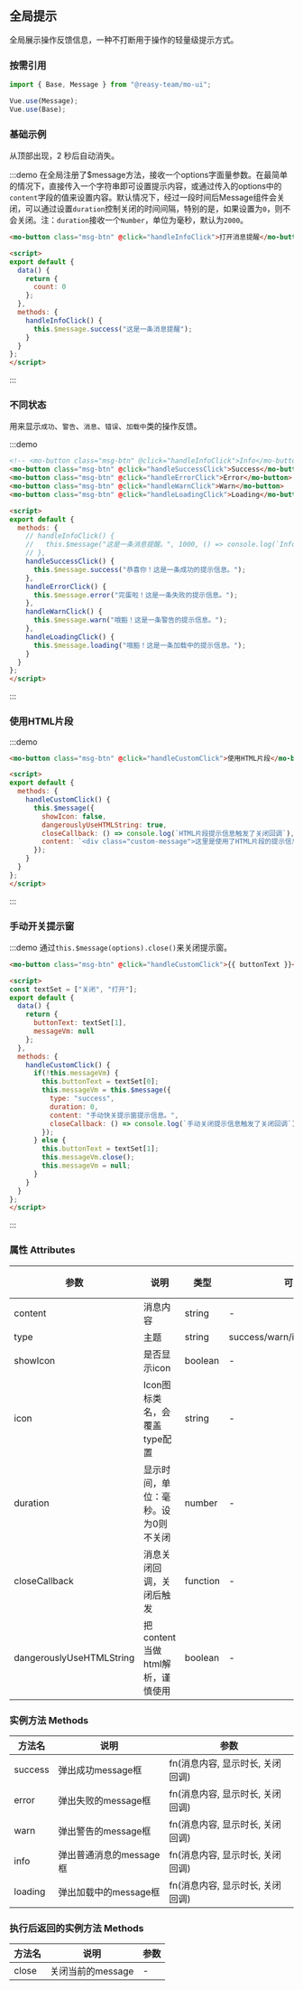 ## 全局提示

全局展示操作反馈信息，一种不打断用于操作的轻量级提示方式。

### 按需引用

```js
import { Base, Message } from "@reasy-team/mo-ui";

Vue.use(Message);
Vue.use(Base);
```

### 基础示例

从顶部出现，2 秒后自动消失。

:::demo 在全局注册了$message方法，接收一个options字面量参数。在最简单的情况下，直接传入一个字符串即可设置提示内容，或通过传入的options中的`content`字段的值来设置内容。默认情况下，经过一段时间后Message组件会关闭，可以通过设置`duration`控制关闭的时间间隔，特别的是，如果设置为`0`，则不会关闭。注：`duration`接收一个`Number`，单位为毫秒，默认为`2000`。

```html
<mo-button class="msg-btn" @click="handleInfoClick">打开消息提醒</mo-button>

<script>
export default {
  data() {
    return {
      count: 0
    };
  },
  methods: {
    handleInfoClick() {
      this.$message.success("这是一条消息提醒");
    }
  }
};
</script>
```

:::



### 不同状态

用来显示`成功`、`警告`、`消息`、`错误`、`加载中`类的操作反馈。

:::demo

```html
<!-- <mo-button class="msg-btn" @click="handleInfoClick">Info</mo-button> -->
<mo-button class="msg-btn" @click="handleSuccessClick">Success</mo-button>
<mo-button class="msg-btn" @click="handleErrorClick">Error</mo-button>
<mo-button class="msg-btn" @click="handleWarnClick">Warn</mo-button>
<mo-button class="msg-btn" @click="handleLoadingClick">Loading</mo-button>

<script>
export default {
  methods: {
    // handleInfoClick() {
    //   this.$message("这是一条消息提醒。", 1000, () => console.log(`Info配置并触发了关闭回调`));
    // },
    handleSuccessClick() {
      this.$message.success("恭喜你！这是一条成功的提示信息。");
    },
    handleErrorClick() {
      this.$message.error("完蛋啦！这是一条失败的提示信息。");
    },
    handleWarnClick() {
      this.$message.warn("哦豁！这是一条警告的提示信息。");
    },
    handleLoadingClick() {
      this.$message.loading("哦豁！这是一条加载中的提示信息。");
    }
  }
};
</script>
```

:::



### 使用HTML片段

:::demo

```html
<mo-button class="msg-btn" @click="handleCustomClick">使用HTML片段</mo-button>

<script>
export default {
  methods: {
    handleCustomClick() {
      this.$message({
        showIcon: false,
        dangerouslyUseHTMLString: true,
        closeCallback: () => console.log(`HTML片段提示信息触发了关闭回调`),
        content: `<div class="custom-message">这里是使用了HTML片段的提示信息内容</div>`
      });
    }
  }
};
</script>
```

:::



### 手动开关提示窗

:::demo 通过`this.$message(options).close()`来关闭提示窗。

```html
<mo-button class="msg-btn" @click="handleCustomClick">{{ buttonText }}</mo-button>

<script>
const textSet = ["关闭", "打开"];
export default {
  data() {
    return {
      buttonText: textSet[1],
      messageVm: null
    };
  },
  methods: {
    handleCustomClick() {
      if(!this.messageVm) {
        this.buttonText = textSet[0];
        this.messageVm = this.$message({
          type: "success",
          duration: 0,
          content: "手动快关提示窗提示信息。",
          closeCallback: () => console.log(`手动关闭提示信息触发了关闭回调`)
        });
      } else {
        this.buttonText = textSet[1];
        this.messageVm.close();
        this.messageVm = null;
      }
    }
  }
};
</script>
```

:::





### 属性 Attributes

| 参数                     | 说明                                | 类型     | 可选值                          | 默认值   |
| ------------------------ | ----------------------------------- | -------- | ------------------------------- | -------- |
| content                  | 消息内容                            | string   | -                               | -        |
| type                     | 主题                                | string   | success/warn/info/error/loading | info     |
| showIcon                 | 是否显示icon                        | boolean  | -                               | true     |
| icon                     | Icon图标类名，会覆盖type配置        | string   | -                               | -        |
| duration                 | 显示时间，单位：毫秒。设为0则不关闭 | number   | -                               | 2000     |
| closeCallback            | 消息关闭回调，关闭后触发            | function | -                               | () => {} |
| dangerouslyUseHTMLString | 把content当做html解析，谨慎使用     | boolean  | -                               | false    |


### 实例方法 Methods

| 方法名  | 说明                    | 参数                             |
| ------- | ----------------------- | -------------------------------- |
| success | 弹出成功message框       | fn(消息内容, 显示时长, 关闭回调) |
| error   | 弹出失败的message框     | fn(消息内容, 显示时长, 关闭回调) |
| warn    | 弹出警告的message框     | fn(消息内容, 显示时长, 关闭回调) |
| info    | 弹出普通消息的message框 | fn(消息内容, 显示时长, 关闭回调) |
| loading | 弹出加载中的message框   | fn(消息内容, 显示时长, 关闭回调) |


### 执行后返回的实例方法 Methods

| 方法名 | 说明              | 参数 |
| ------ | ----------------- | ---- |
| close  | 关闭当前的message | -    |
